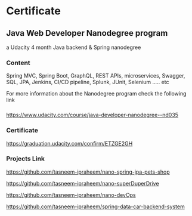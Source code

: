 # Certificate

## Java Web Developer Nanodegree program
a Udacity 4 month Java backend & Spring nanodegree

### Content
Spring MVC, Spring Boot, GraphQL, REST APIs, microservices, Swagger, 
SQL, JPA, Jenkins, CI/CD pipeline, Splunk, JUnit, Selenium ..... etc

For more information about the Nanodegree program check the following link
###
https://www.udacity.com/course/java-developer-nanodegree--nd035


### Certificate 
https://graduation.udacity.com/confirm/ETZGE2GH


### Projects Link

https://github.com/tasneem-ipraheem/nano-spring-jpa-pets-shop

https://github.com/tasneem-ipraheem/nano-superDuperDrive

https://github.com/tasneem-ipraheem/nano-devOps

https://github.com/tasneem-ipraheem/spring-data-car-backend-system



